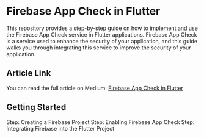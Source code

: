 # Firebase App Check in Flutter

This repository provides a step-by-step guide on how to implement and use the Firebase App Check service in Flutter applications. Firebase App Check is a service used to enhance the security of your application, and this guide walks you through integrating this service to improve the security of your application.

## Article Link
You can read the full article on Medium: [Firebase App Check in Flutter](https://medium.com/@hasankarli/flutter-firebase-app-check-21355c9ad349)

## Getting Started
Step: Creating a Firebase Project
Step: Enabling Firebase App Check
Step: Integrating Firebase into the Flutter Project
